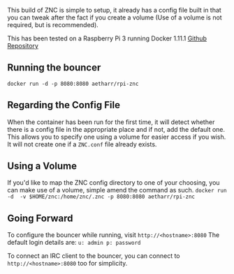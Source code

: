 This build of ZNC is simple to setup, it already has a config file built in that you can tweak after the fact if you create a volume (Use of a volume is not required, but is recommended).

This has been tested on a Raspberry Pi 3 running Docker 1.11.1
[Github Repository](https://github.com/aetharr/rpi-znc)

## Running the bouncer
`docker run -d -p 8080:8080 aetharr/rpi-znc`

## Regarding the Config File
When the container has been run for the first time, it will detect whether there is a config file in the appropriate place and if not, add the default one. 
This allows you to specify one using a volume for easier access if you wish. It will not create one if a `ZNC.conf` file already exists.

## Using a Volume
If you'd like to map the ZNC config directory to one of your choosing, you can make use of a volume, simple amend the command as such.
`docker run -d  -v $HOME/znc:/home/znc/.znc -p 8080:8080 aetharr/rpi-znc`

## Going Forward
To configure the bouncer while running, visit `http://<hostname>:8080`
The default login details are:
`u: admin p: password`

To connect an IRC client to the bouncer, you can connect to `http://<hostname>:8080` too for simplicity.
